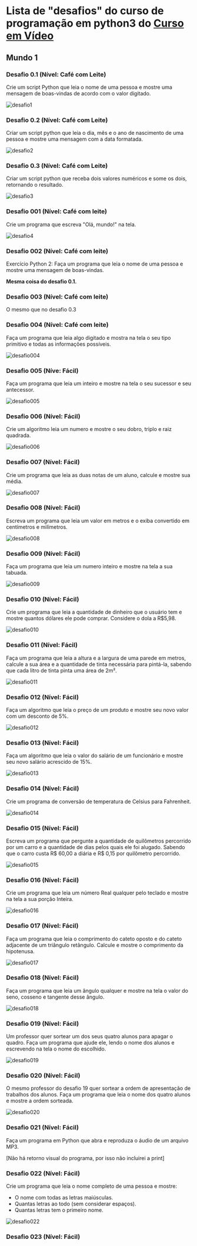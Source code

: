 # Lista de "desafios" do curso de programação em python3 do [Curso em Vídeo](https://www.cursoemvideo.com/course/python-3-mundo-1/)

## Mundo 1

### Desafio 0.1 (Nível: Café com Leite)

Crie um script Python que leia o nome de uma pessoa e mostre uma mensagem de boas-vindas de acordo com o valor digitado.

![desafio1](images/desafio1.png)

### Desafio 0.2 (Nível: Café com Leite)

Criar um script python que leia o dia, mês e o ano de nascimento de uma pessoa e mostre uma mensagem com a data formatada.

![desafio2](images/desafio2.png)

### Desafio 0.3 (Nível: Café com Leite)

Criar um script python que receba dois valores numéricos e some os dois, retornando o resultado.

![desafio3](images/desafio3.png)

### Desafio 001 (Nível: Café com leite)

Crie um programa que escreva "Olá, mundo!" na tela.

![desafio4](images/desafio4.png)

### Desafio 002 (Nível: Café com leite)

Exercício Python 2: Faça um programa que leia o nome de uma pessoa e mostre uma mensagem de boas-vindas.
 
**Mesma coisa do desafio 0.1.**

### Desafio 003 (Nível: Café com leite)

O mesmo que no desafio 0.3

### Desafio 004 (Nível: Café com leite)

Faça um programa que leia algo digitado e mostra na tela o seu tipo primitivo e todas as informações possíveis.

![desafio004](images/desafio004.png)

### Desafio 005 (Níve: Fácil)

Faça um programa que leia um inteiro e mostre na tela o seu sucessor e seu antecessor.

![desafio005](images/desafio005.png)

### Desafio 006 (Nível: Fácil)

Crie um algoritmo leia um numero e mostre o seu dobro, triplo e raiz quadrada.

![desafio006](images/desafio006.png)

### Desafio 007 (Nível: Fácil)

Crie um programa que leia as duas notas de um aluno, calcule e mostre sua média.

![desafio007](images/desafio007.png)

### Desafio 008 (Nível: Fácil)

Escreva um programa que leia um valor em metros e o exiba convertido em centímetros e milímetros.

![desafio008](images/desafio008.png)

### Desafio 009 (Nível: Fácil)

Faça um programa que leia um numero inteiro e mostre na tela a sua tabuada.

![desafio009](images/desafio009.png)

### Desafio 010 (Nível: Fácil)

Crie um programa que leia a quantidade de dinheiro que o usuário tem e mostre quantos dólares ele pode comprar. Considere o dola a R$5,98.

![desafio010](images/desafio010.png)

### Desafio 011 (Nível: Fácil)

Faça um programa que leia a altura e a largura de uma parede em metros, calcule a sua área e a quantidade de tinta necessária para pintá-la, sabendo que cada litro de tinta pinta uma área de 2m².

![desafio011](images/desafio011.png)

### Desafio 012 (Nível: Fácil)

Faça um algoritmo que leia o preço de um produto e mostre seu novo valor com um desconto de 5%.

![desafio012](images/desafio012.png)

### Desafio 013 (Nível: Fácil)

Faça um algoritmo que leia o valor do salário de um funcionário e mostre seu novo salário acrescido de 15%.

![desafio013](images/desafio013.png)

### Desafio 014 (Nível: Fácil)
Crie um programa de conversão de temperatura de Celsius para Fahrenheit.

![desafio014](images/desafio014.png)


### Desafio 015 (Nível: Fácil)

Escreva um programa que pergunte a quantidade de quilômetros percorrido por um carro e a quantidade de dias pelos quais ele foi alugado. Sabendo que o carro custa R$ 60,00 a diária e R$ 0,15 por quilômetro percorrido.

![desafio015](images/desafio015.png)

### Desafio 016 (Nível: Fácil)

Crie um programa que leia um número Real qualquer pelo teclado e mostre na tela a sua porção Inteira.

![desafio016](images/desafio016.png)

### Desafio 017 (Nível: Fácil)

Faça um programa que leia o comprimento do cateto oposto e do cateto adjacente de um triângulo retângulo. Calcule e mostre o comprimento da hipotenusa.

![desafio017](images/desafio017.png)

### Desafio 018 (Nível: Fácil)

Faça um programa que leia um ângulo qualquer e mostre na tela o valor do seno, cosseno e tangente desse ângulo.

![desafio018](images/desafio018.png)

### Desafio 019 (Nível: Fácil)

Um professor quer sortear um dos seus quatro alunos para apagar o quadro. Faça um programa que ajude ele, lendo o nome dos alunos e escrevendo na tela o nome do escolhido.

![desafio019](images/desafio019.png)

### Desafio 020 (Nível: Fácil)

O mesmo professor do desafio 19 quer sortear a ordem de apresentação de trabalhos dos alunos. Faça um programa que leia o nome dos quatro alunos e mostre a ordem sorteada.

![desafio020](images/desafio020.png)

### Desafio 021 (Nível: Fácil)

Faça um programa em Python que abra e reproduza o áudio de um arquivo MP3.

[Não há retorno visual do programa, por isso não incluirei a print]

### Desafio 022 (Nível: Fácil)

Crie um programa que leia o nome completo de uma pessoa e mostre:
- O nome com todas as letras maiúsculas.
- Quantas letras ao todo (sem considerar espaços).
- Quantas letras tem o primeiro nome.
  
![desafio022](images/desafio022.png)

### Desafio 023 (Nível: Fácil)

